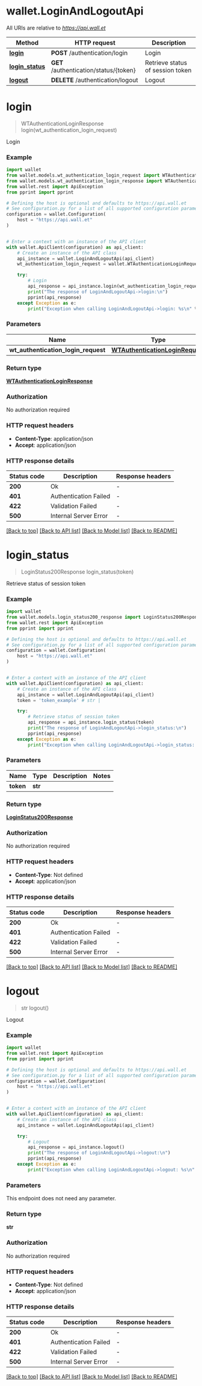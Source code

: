 # wallet.LoginAndLogoutApi

All URIs are relative to *https://api.wall.et*

Method | HTTP request | Description
------------- | ------------- | -------------
[**login**](LoginAndLogoutApi.md#login) | **POST** /authentication/login | Login
[**login_status**](LoginAndLogoutApi.md#login_status) | **GET** /authentication/status/{token} | Retrieve status of session token
[**logout**](LoginAndLogoutApi.md#logout) | **DELETE** /authentication/logout | Logout


# **login**
> WTAuthenticationLoginResponse login(wt_authentication_login_request)

Login

### Example


```python
import wallet
from wallet.models.wt_authentication_login_request import WTAuthenticationLoginRequest
from wallet.models.wt_authentication_login_response import WTAuthenticationLoginResponse
from wallet.rest import ApiException
from pprint import pprint

# Defining the host is optional and defaults to https://api.wall.et
# See configuration.py for a list of all supported configuration parameters.
configuration = wallet.Configuration(
    host = "https://api.wall.et"
)


# Enter a context with an instance of the API client
with wallet.ApiClient(configuration) as api_client:
    # Create an instance of the API class
    api_instance = wallet.LoginAndLogoutApi(api_client)
    wt_authentication_login_request = wallet.WTAuthenticationLoginRequest() # WTAuthenticationLoginRequest | 

    try:
        # Login
        api_response = api_instance.login(wt_authentication_login_request)
        print("The response of LoginAndLogoutApi->login:\n")
        pprint(api_response)
    except Exception as e:
        print("Exception when calling LoginAndLogoutApi->login: %s\n" % e)
```



### Parameters


Name | Type | Description  | Notes
------------- | ------------- | ------------- | -------------
 **wt_authentication_login_request** | [**WTAuthenticationLoginRequest**](WTAuthenticationLoginRequest.md)|  | 

### Return type

[**WTAuthenticationLoginResponse**](WTAuthenticationLoginResponse.md)

### Authorization

No authorization required

### HTTP request headers

 - **Content-Type**: application/json
 - **Accept**: application/json

### HTTP response details

| Status code | Description | Response headers |
|-------------|-------------|------------------|
**200** | Ok |  -  |
**401** | Authentication Failed |  -  |
**422** | Validation Failed |  -  |
**500** | Internal Server Error |  -  |

[[Back to top]](#) [[Back to API list]](../README.md#documentation-for-api-endpoints) [[Back to Model list]](../README.md#documentation-for-models) [[Back to README]](../README.md)

# **login_status**
> LoginStatus200Response login_status(token)

Retrieve status of session token

### Example


```python
import wallet
from wallet.models.login_status200_response import LoginStatus200Response
from wallet.rest import ApiException
from pprint import pprint

# Defining the host is optional and defaults to https://api.wall.et
# See configuration.py for a list of all supported configuration parameters.
configuration = wallet.Configuration(
    host = "https://api.wall.et"
)


# Enter a context with an instance of the API client
with wallet.ApiClient(configuration) as api_client:
    # Create an instance of the API class
    api_instance = wallet.LoginAndLogoutApi(api_client)
    token = 'token_example' # str | 

    try:
        # Retrieve status of session token
        api_response = api_instance.login_status(token)
        print("The response of LoginAndLogoutApi->login_status:\n")
        pprint(api_response)
    except Exception as e:
        print("Exception when calling LoginAndLogoutApi->login_status: %s\n" % e)
```



### Parameters


Name | Type | Description  | Notes
------------- | ------------- | ------------- | -------------
 **token** | **str**|  | 

### Return type

[**LoginStatus200Response**](LoginStatus200Response.md)

### Authorization

No authorization required

### HTTP request headers

 - **Content-Type**: Not defined
 - **Accept**: application/json

### HTTP response details

| Status code | Description | Response headers |
|-------------|-------------|------------------|
**200** | Ok |  -  |
**401** | Authentication Failed |  -  |
**422** | Validation Failed |  -  |
**500** | Internal Server Error |  -  |

[[Back to top]](#) [[Back to API list]](../README.md#documentation-for-api-endpoints) [[Back to Model list]](../README.md#documentation-for-models) [[Back to README]](../README.md)

# **logout**
> str logout()

Logout

### Example


```python
import wallet
from wallet.rest import ApiException
from pprint import pprint

# Defining the host is optional and defaults to https://api.wall.et
# See configuration.py for a list of all supported configuration parameters.
configuration = wallet.Configuration(
    host = "https://api.wall.et"
)


# Enter a context with an instance of the API client
with wallet.ApiClient(configuration) as api_client:
    # Create an instance of the API class
    api_instance = wallet.LoginAndLogoutApi(api_client)

    try:
        # Logout
        api_response = api_instance.logout()
        print("The response of LoginAndLogoutApi->logout:\n")
        pprint(api_response)
    except Exception as e:
        print("Exception when calling LoginAndLogoutApi->logout: %s\n" % e)
```



### Parameters

This endpoint does not need any parameter.

### Return type

**str**

### Authorization

No authorization required

### HTTP request headers

 - **Content-Type**: Not defined
 - **Accept**: application/json

### HTTP response details

| Status code | Description | Response headers |
|-------------|-------------|------------------|
**200** | Ok |  -  |
**401** | Authentication Failed |  -  |
**422** | Validation Failed |  -  |
**500** | Internal Server Error |  -  |

[[Back to top]](#) [[Back to API list]](../README.md#documentation-for-api-endpoints) [[Back to Model list]](../README.md#documentation-for-models) [[Back to README]](../README.md)

